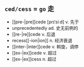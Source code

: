 ## `ced/cess` = `go` 走

- [[pre-|pre]]cede [prɪˈsiːd] v. 先于
- unprecedentedly ad. 史无前例的
- [[re-|re]]cede v. 后退
- recess[[-ion|ion]] n. 经济衰退
- [[inter-|inter]]cede v. 斡旋，调停
- [[ex-|ex]]cede v. 超过
- [[ex-|ex]]cess n. 超过

